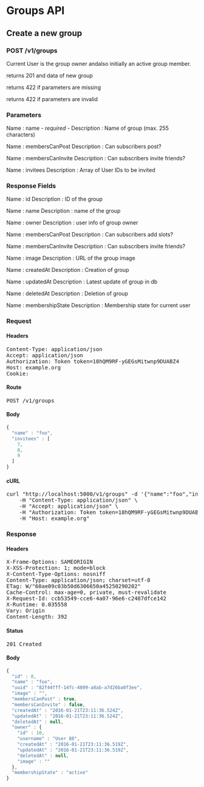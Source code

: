 # Groups API

## Create a new group

### POST /v1/groups

Current User is the group owner andalso initially an active group member.

returns 201 and data of new group

returns 422 if parameters are missing

returns 422 if parameters are invalid

### Parameters

Name : name *- required -*
Description : Name of group (max. 255 characters)

Name : membersCanPost
Description : Can subscribers post?

Name : membersCanInvite
Description : Can subscribers invite friends?

Name : invitees
Description : Array of User IDs to be invited


### Response Fields

Name : id
Description : ID of the group

Name : name
Description : name of the group

Name : owner
Description : user info of group owner

Name : membersCanPost
Description : Can subscribers add slots?

Name : membersCanInvite
Description : Can subscribers invite friends?

Name : image
Description : URL of the group image

Name : createdAt
Description : Creation of group

Name : updatedAt
Description : Latest update of group in db

Name : deletedAt
Description : Deletion of group

Name : membershipState
Description : Membership state for current user

### Request

#### Headers

<pre>Content-Type: application/json
Accept: application/json
Authorization: Token token=18hQM9RF-yGEGsMitwnp9DUABZ4
Host: example.org
Cookie: </pre>

#### Route

<pre>POST /v1/groups</pre>

#### Body
```javascript
{
  "name" : "foo",
  "invitees" : [
    7,
    8,
    9
  ]
}
```


#### cURL

<pre class="request">curl &quot;http://localhost:5000/v1/groups&quot; -d &#39;{&quot;name&quot;:&quot;foo&quot;,&quot;invitees&quot;:[7,8,9]}&#39; -X POST \
	-H &quot;Content-Type: application/json&quot; \
	-H &quot;Accept: application/json&quot; \
	-H &quot;Authorization: Token token=18hQM9RF-yGEGsMitwnp9DUABZ4&quot; \
	-H &quot;Host: example.org&quot;</pre>

### Response

#### Headers

<pre>X-Frame-Options: SAMEORIGIN
X-XSS-Protection: 1; mode=block
X-Content-Type-Options: nosniff
Content-Type: application/json; charset=utf-8
ETag: W/&quot;60ae09c03b50d6306650a45250290202&quot;
Cache-Control: max-age=0, private, must-revalidate
X-Request-Id: ccb53549-cce6-4a07-96e6-c2487dfce142
X-Runtime: 0.035558
Vary: Origin
Content-Length: 392</pre>

#### Status

<pre>201 Created</pre>

#### Body

```javascript
{
  "id" : 8,
  "name" : "foo",
  "uuid" : "82f44fff-14fc-4809-a8ab-a7d26ba0f3ee",
  "image" : "",
  "membersCanPost" : true,
  "membersCanInvite" : false,
  "createdAt" : "2016-01-21T23:11:36.524Z",
  "updatedAt" : "2016-01-21T23:11:36.524Z",
  "deletedAt" : null,
  "owner" : {
    "id" : 10,
    "username" : "User 88",
    "createdAt" : "2016-01-21T23:11:36.519Z",
    "updatedAt" : "2016-01-21T23:11:36.519Z",
    "deletedAt" : null,
    "image" : ""
  },
  "membershipState" : "active"
}
```
